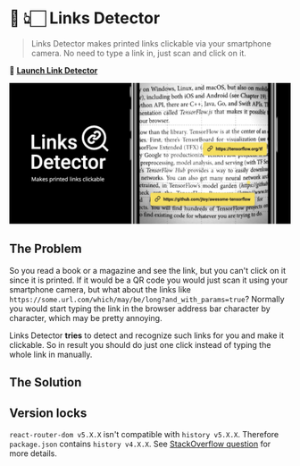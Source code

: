 # 📖 👆🏻 Links Detector

> Links Detector makes printed links clickable via your smartphone camera. No need to type a link in, just scan and click on it.

🚀 [**Launch Link Detector**](https://trekhleb.github.io/links-detector)

[![Links Detector](./src/images/links-detector-banner-bg-black-2.png)](https://trekhleb.github.io/links-detector)

## The Problem

So you read a book or a magazine and see the link, but you can't click on it since it is printed. If it would be a QR code you would just scan it using your smartphone camera, but what about the links like `https://some.url.com/which/may/be/long?and_with_params=true`? Normally you would start typing the link in the browser address bar character by character, which may be pretty annoying.

Links Detector **tries** to detect and recognize such links for you and make it clickable. So in result you should do just one click instead of typing the whole link in manually.

## The Solution

## Version locks

`react-router-dom v5.X.X` isn't compatible with `history v5.X.X`.
Therefore `package.json` contains `history v4.X.X`.
See [StackOverflow question](https://stackoverflow.com/questions/62449663/react-router-with-custom-history-not-working) for more details.
